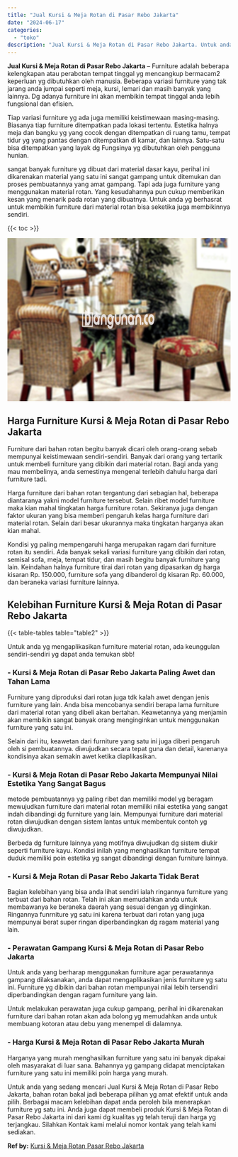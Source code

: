 ```yaml
---
title: "Jual Kursi & Meja Rotan di Pasar Rebo Jakarta"
date: "2024-06-17"
categories: 
  - "toko"
description: "Jual Kursi & Meja Rotan di Pasar Rebo Jakarta. Untuk anda yang sedang mencari Jual Kursi & Meja Rotan di Pasar Rebo Jakarta, bahan rotan bakal jadi beberapa..."
---
```


**Jual Kursi & Meja Rotan di Pasar Rebo Jakarta** – Furniture adalah beberapa kelengkapan atau perabotan tempat tinggal yg mencangkup bermacam2 keperluan yg dibutuhkan oleh manusia. Beberapa variasi furniture yang tak jarang anda jumpai seperti meja, kursi, lemari dan masih banyak yang lainnya. Dg adanya furniture ini akan membikin tempat tinggal anda lebih fungsional dan efisien.

Tiap variasi furniture yg ada juga memiliki keistimewaan masing-masing. Biasanya tiap furniture ditempatkan pada lokasi tertentu. Estetika halnya meja dan bangku yg yang cocok dengan ditempatkan di ruang tamu, tempat tidur yg yang pantas dengan ditempatkan di kamar, dan lainnya. Satu-satu bisa ditempatkan yang layak dg Fungsinya yg dibutuhkan oleh pengguna hunian.

sangat banyak furniture yg dibuat dari material dasar kayu, perihal ini dikarenakan material yang satu ini sangat gampang untuk ditemukan dan proses pembuatannya yang amat gampang. Tapi ada juga furniture yang menggunakan material rotan. Yang kesudahannya pun cukup memberikan kesan yang menarik pada rotan yang dibuatnya. Untuk anda yg berhasrat untuk membikin furniture dari material rotan bisa seketika juga membikinnya sendiri.

{{< toc >}}

![Jual Kursi & Meja Rotan di Pasar Rebo Jakarta](/images/kursi-meja-rotan-murah18.png)

## Harga Furniture Kursi & Meja Rotan di Pasar Rebo Jakarta

Furniture dari bahan rotan begitu banyak dicari oleh orang-orang sebab mempunyai keistimewaan sendiri-sendiri. Banyak dari orang yang tertarik untuk membeli furniture yang dibikin dari material rotan. Bagi anda yang mau membelinya, anda semestinya mengenal terlebih dahulu harga dari furniture tadi.

Harga furniture dari bahan rotan tergantung dari sebagian hal, beberapa diantaranya yakni model furniture tersebut. Selain ribet model furniture maka kian mahal tingkatan harga furniture rotan. Sekiranya juga dengan faktor ukuran yang bisa memberi pengaruh kelas harga furniture dari material rotan. Selain dari besar ukurannya maka tingkatan harganya akan kian mahal.

Kondisi yg paling mempengaruhi harga merupakan ragam dari furniture rotan itu sendiri. Ada banyak sekali variasi furniture yang dibikin dari rotan, semisal sofa, meja, tempat tidur, dan masih begitu banyak furniture yang lain. Keindahan halnya furniture tirai dari rotan yang dipasarkan dg harga kisaran Rp. 150.000, furniture sofa yang dibanderol dg kisaran Rp. 60.000, dan beraneka variasi furniture lainnya.

## Kelebihan Furniture Kursi & Meja Rotan di Pasar Rebo Jakarta

{{< table-tables table="table2" >}}

Untuk anda yg mengaplikasikan furniture material rotan, ada keunggulan sendiri-sendiri yg dapat anda temukan sbb!

### \- Kursi & Meja Rotan di Pasar Rebo Jakarta Paling Awet dan Tahan Lama

Furniture yang diproduksi dari rotan juga tdk kalah awet dengan jenis furniture yang lain. Anda bisa mencobanya sendiri berapa lama furniture dari material rotan yang dibeli akan bertahan. Keawetannya yang menjamin akan membikin sangat banyak orang menginginkan untuk menggunakan furniture yang satu ini.

Selain dari itu, keawetan dari furniture yang satu ini juga diberi pengaruh oleh si pembuatannya. diwujudkan secara tepat guna dan detail, karenanya kondisinya akan semakin awet ketika diaplikasikan.

### \- Kursi & Meja Rotan di Pasar Rebo Jakarta Mempunyai Nilai Estetika Yang Sangat Bagus

metode pembuatannya yg paling ribet dan memiliki model yg beragam mewujudkan furniture dari material rotan memiliki nilai estetika yang sangat indah dibandingi dg furniture yang lain. Mempunyai furniture dari material rotan diwujudkan dengan sistem lantas untuk membentuk contoh yg diwujudkan.

Berbeda dg furniture lainnya yang motifnya diwujudkan dg sistem diukir seperti furniture kayu. Kondisi inilah yang menghasilkan furniture tempat duduk memiliki poin estetika yg sangat dibandingi dengan furniture lainnya.

### \- Kursi & Meja Rotan di Pasar Rebo Jakarta Tidak Berat

Bagian kelebihan yang bisa anda lihat sendiri ialah ringannya furniture yang terbuat dari bahan rotan. Telah ini akan memudahkan anda untuk membawanya ke beraneka daerah yang sesuai dengan yg diinginkan. Ringannya funrniture yg satu ini karena terbuat dari rotan yang juga mempunyai berat super ringan diperbandingkan dg ragam material yang lain.

### \- Perawatan Gampang Kursi & Meja Rotan di Pasar Rebo Jakarta

Untuk anda yang berharap menggunakan furniture agar perawatannya gampang dilaksanakan, anda dapat mengaplikasikan jenis furniture yg satu ini. Furniture yg dibikin dari bahan rotan mempunyai nilai lebih tersendiri diperbandingkan dengan ragam furniture yang lain.

Untuk melakukan perawatan juga cukup gampang, perihal ini dikarenakan furniture dari bahan rotan akan ada bolong yg memudahkan anda untuk membuang kotoran atau debu yang menempel di dalamnya.

### \- Harga Kursi & Meja Rotan di Pasar Rebo Jakarta Murah

Harganya yang murah menghasilkan furniture yang satu ini banyak dipakai oleh masyarakat di luar sana. Bahannya yg gampang didapat menciptakan furniture yang satu ini memiliki poin harga yang murah.

Untuk anda yang sedang mencari Jual Kursi & Meja Rotan di Pasar Rebo Jakarta, bahan rotan bakal jadi beberapa pilihan yg amat efektif untuk anda pilih. Berbagai macam kelebihan dapat anda peroleh bila menerapkan furniture yg satu ini. Anda juga dapat membeli produk Kursi & Meja Rotan di Pasar Rebo Jakarta ini dari kami dg kualitas yg telah teruji dan harga yg terjangkau. Silahkan Kontak kami melalui nomor kontak yang telah kami sediakan.

**Ref by:** [Kursi & Meja Rotan Pasar Rebo Jakarta](https://id.wikipedia.org/wiki/Kursi)
